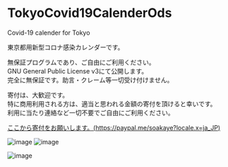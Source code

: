 # TokyoCovid19CalenderOds
Covid-19 calender for Tokyo

東京都用新型コロナ感染カレンダーです。

無保証プログラムであり、ご自由にご利用ください。<br>
GNU General Public License v3にて公開します。<br>
完全に無保証です。助言・クレーム等一切受け付けません。

寄付は、大歓迎です。<br>
特に商用利用される方は、適当と思われる金額の寄付を頂けると幸いです。<br>
利用に当たり連絡など一切不要でご自由にご利用ください。

[ここから寄付をお願いします。(https://paypal.me/soakaye?locale.x=ja_JP)](https://paypal.me/soakaye?locale.x=ja_JP)

![image](https://user-images.githubusercontent.com/4694264/128671147-935d16ef-15bc-43c9-9993-bf06d3c627d4.png)
![image](https://user-images.githubusercontent.com/4694264/128671481-b587f1a4-e574-4152-ab6e-f65320357163.png)

![image](https://user-images.githubusercontent.com/4694264/128671418-5c0598df-f6d8-4f69-ae32-f167f5bfccaa.png)

